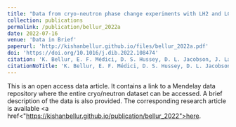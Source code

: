```yaml
---
title: "Data from cryo-neutron phase change experiments with LH2 and LCH4"
collection: publications
permalink: /publication/bellur_2022a
date: 2022-07-16
venue: 'Data in Brief'
paperurl: 'http://kishanbellur.github.io/files/bellur_2022a.pdf'
doi: 'https://doi.org/10.1016/j.dib.2022.108474'
citation: 'K. Bellur, E. F. Médici, D. S. Hussey, D. L. Jacobson, J. LaManna, J. B. Leao, J. Scherschligt, J. Hermanson,  C. K. Choi, and J. S. Allen, “Data from cryo-neutron phase change experiments with LH2 and LCH4”, Data in Brief, 43, p108474, 2022.'
citationNoTitle: 'K. Bellur, E. F. Médici, D. S. Hussey, D. L. Jacobson, J. LaManna, J. B. Leao, J. Scherschligt, J. Hermanson,  C. K. Choi, and J. S. Allen, <i> Data in Brief </i>, 43, p108474, 2022.'
---
```


This is an open access data article. It contains a link to a Mendelay data repository where the entire cryo/neutron dataset can be accessed. A brief description of the data is also provided. The corresponding research article is available <a href<"https://kishanbellur.github.io/publication/bellur_2022">here</a>.